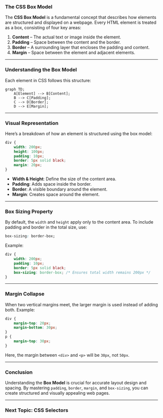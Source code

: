 ### **The CSS Box Model**

The **CSS Box Model** is a fundamental concept that describes how elements are structured and displayed on a webpage. Every HTML element is treated as a box, consisting of four key areas:

1. **Content** – The actual text or image inside the element.
2. **Padding** – Space between the content and the border.
3. **Border** – A surrounding layer that encloses the padding and content.
4. **Margin** – Space between the element and adjacent elements.

---

### **Understanding the Box Model**

Each element in CSS follows this structure:

```mermaid
graph TD;
    A[Element] --> B[Content];
    B --> C[Padding];
    C --> D[Border];
    D --> E[Margin];
```

---

### **Visual Representation**

Here’s a breakdown of how an element is structured using the box model:

```css
div {
    width: 200px;
    height: 100px;
    padding: 10px;
    border: 5px solid black;
    margin: 20px;
}
```

- **Width & Height**: Define the size of the content area.
- **Padding**: Adds space inside the border.
- **Border**: A visible boundary around the element.
- **Margin**: Creates space around the element.

---

### **Box Sizing Property**

By default, the `width` and `height` apply only to the content area. To include padding and border in the total size, use:

```css
box-sizing: border-box;
```

Example:
```css
div {
    width: 200px;
    padding: 10px;
    border: 5px solid black;
    box-sizing: border-box; /* Ensures total width remains 200px */
}
```

---

### **Margin Collapse**

When two vertical margins meet, the larger margin is used instead of adding both. Example:

```css
div {
    margin-top: 20px;
    margin-bottom: 30px;
}
p {
    margin-top: 30px;
}
```

Here, the margin between `<div>` and `<p>` will be `30px`, not `50px`.

---

### **Conclusion**

Understanding the **Box Model** is crucial for accurate layout design and spacing. By mastering `padding`, `border`, `margin`, and `box-sizing`, you can create structured and visually appealing web pages.

---

### **Next Topic: CSS Selectors**
